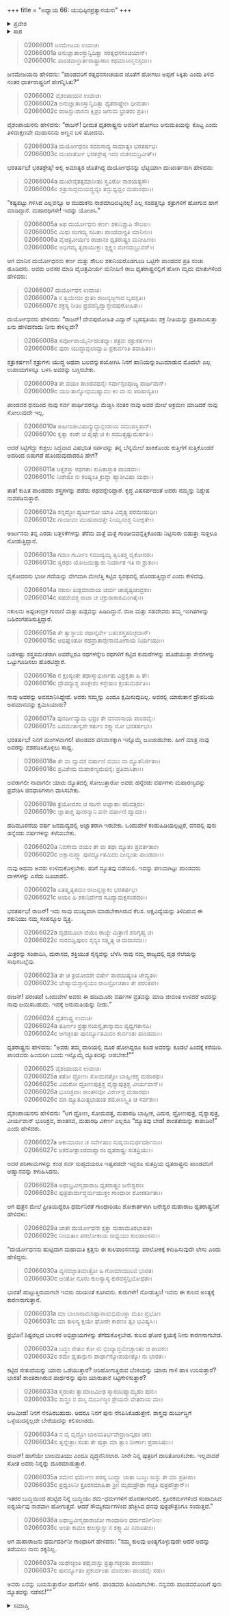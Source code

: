 +++
title = "ಅಧ್ಯಾಯ 66: ಯುಧಿಷ್ಠಿರಪ್ರತ್ಯಾನಯನಃ"
+++

<details><summary>ಪ್ರವೇಶ</summary>


।।   ಓಂ ಓಂ ನಮೋ ನಾರಾಯಣಾಯ।।   ಶ್ರೀ ವೇದವ್ಯಾಸಾಯ ನಮಃ ।।

ಶ್ರೀ ಕೃಷ್ಣದ್ವೈಪಾಯನ ವೇದವ್ಯಾಸ ವಿರಚಿತ  

**ಶ್ರೀ ಮಹಾಭಾರತ**

**ಸಭಾ ಪರ್ವ**

**ಅನುದ್ಯೂತ ಪರ್ವ**

**ಅಧ್ಯಾಯ 66**

</details>


<details><summary>ಸಾರ</summary>

ಧೃತರಾಷ್ಟ್ರನು ಪಾಂಡವರಿಗೆ ಗೆದ್ದ ರಾಜ್ಯವನ್ನು ಹಿಂದಿರುಗಿಸಿದುದನ್ನು ದುಃಶಾಸನನು ಅಣ್ಣನಿಗೆ ಹೇಳುವುದು (1-4). ದುರ್ಯೋಧನನು ಮಿತ್ರರೊಂದಿಗೆ ಸಮಾಲೋಚಿಸಿ, ಧೃತರಾಷ್ಟ್ರನಿಗೆ ಪಾಂಡವರನ್ನು ಪುನಃ ದ್ಯೂತಕ್ಕೆ ಕರೆಯಿಸಲು ಹೇಳುವುದು (5-23). ಧೃತರಾಷ್ಟ್ರನು ಮರುದ್ಯೂತಕ್ಕೆ ಅಪ್ಪಣೆಯನ್ನು ನೀಡುವುದು (24). ಸಭಾಸದರು ಮರುದ್ಯೂತವು ಬೇಡವೆನ್ನುವುದು (25-27). ಗಾಂಧಾರಿಯು ಧೃತರಾಷ್ಟ್ರನಿಗೆ ಮರುದ್ಯೂತದ ವಿರುದ್ಧ ಸಲಹೆ ನೀಡುವುದು (28-35). ಎಲ್ಲರ ಸಲಹೆಗಳನ್ನೂ ತಿರಸ್ಕರಿಸಿ ರಾಜನು ಮರುದ್ಯೂತಕ್ಕೆ ಆಜ್ಞೆಯನ್ನು ಮಾಡುವುದು (36-37).

</details>



> 02066001 ಜನಮೇಜಯ ಉವಾಚ।  
02066001a ಅನುಜ್ಞಾತಾಂಸ್ತಾನ್ವಿದಿತ್ವಾ ಸರತ್ನಧನಸಂಚಯಾನ್।   
02066001c ಪಾಂಡವಾನ್ಧಾರ್ತರಾಷ್ಟ್ರಾಣಾಂ ಕಥಮಾಸೀನ್ಮನಸ್ತದಾ।।

ಜನಮೇಜಯನು ಹೇಳಿದನು: “ಪಾಂಡವರಿಗೆ ರತ್ನಧನಸಂಚಯದ ಜೊತೆಗೆ ಹೋಗಲು ಅಪ್ಪಣೆ ಸಿಕ್ಕಿತು ಎಂದು ತಿಳಿದ ನಂತರ ಧಾರ್ತರಾಷ್ಟ್ರರಿಗೆ ಹೇಗನ್ನಿಸಿತು?”   

> 02066002 ವೈಶಂಪಾಯನ ಉವಾಚ।  
02066002a ಅನುಜ್ಞಾತಾಂಸ್ತಾನ್ವಿದಿತ್ವಾ ಧೃತರಾಷ್ಟ್ರೇಣ ಧೀಮತಾ।  
02066002c ರಾಜನ್ದುಃಶಾಸನಃ ಕ್ಷಿಪ್ರಂ ಜಗಾಮ ಭ್ರಾತರಂ ಪ್ರತಿ।।

ವೈಶಂಪಾಯನನು ಹೇಳಿದನು: “ರಾಜನ್! ಧೀಮತ ಧೃತರಾಷ್ಟ್ರನು ಅವರಿಗೆ ಹೋಗಲು ಅನುಮತಿಯನ್ನು ಕೊಟ್ಟ ಎಂದು ತಿಳಿದಾಕ್ಷಣವೇ ದುಃಶಾಸನನು ಅಣ್ಣನ ಬಳಿ ಹೋದನು.

> 02066003a ದುರ್ಯೋಧನಂ ಸಮಾಸಾದ್ಯ ಸಾಮಾತ್ಯಂ ಭರತರ್ಷಭ।   
02066003c ದುಃಖಾರ್ತೋ ಭರತಶ್ರೇಷ್ಠ ಇದಂ ವಚನಮಬ್ರವೀತ್।।

ಭರತರ್ಷಭ! ಭರತಶ್ರೇಷ್ಠ! ಅಲ್ಲಿ ಅಮಾತ್ಯರ ಜೊತೆಗಿದ್ದ ದುರ್ಯೋಧನನ್ನು ಭೆಟ್ಟಿಯಾಗಿ ದುಃಖಾರ್ತನಾಗಿ ಹೇಳಿದನು:

> 02066004a ದುಃಖೇನೈತತ್ಸಮಾನೀತಂ ಸ್ಥವಿರೋ ನಾಶಯತ್ಯಸೌ।  
02066004c ಶತ್ರುಸಾದ್ಗಮಯದ್ದ್ರವ್ಯಂ ತದ್ಬುಧ್ಯಧ್ವಂ ಮಹಾರಥಾಃ।।

“ಕಷ್ಟಪಟ್ಟು ಗಳಿಸಿದ ಎಲ್ಲವನ್ನೂ ಆ ಮುದುಕನು ನಾಶಮಾಡಿಬಿಟ್ಟನಲ್ಲ! ಎಲ್ಲ ಸಂಪತ್ತನ್ನೂ ಶತ್ರುಗಳಿಗೆ ಹೋಗುವ ಹಾಗೆ ಮಾಡಿದ್ದಾನೆ. ಮಹಾರಥಿಗಳೇ! ಇದನ್ನು ಯೋಚಿಸಿ.”

> 02066005a ಅಥ ದುರ್ಯೋಧನಃ ಕರ್ಣಃ ಶಕುನಿಶ್ಚಾಪಿ ಸೌಬಲಃ।  
02066005c ಮಿಥಃ ಸಂಗಮ್ಯ ಸಹಿತಾಃ ಪಾಂಡವಾನ್ಪ್ರತಿ ಮಾನಿನಃ।।  
02066006a ವೈಚಿತ್ರವೀರ್ಯಂ ರಾಜಾನಂ ಧೃತರಾಷ್ಟ್ರಂ ಮನೀಷಿಣಂ।   
02066006c ಅಭಿಗಮ್ಯ ತ್ವರಾಯುಕ್ತಾಃ ಶ್ಲಕ್ಷ್ಣಂ ವಚನಮಬ್ರುವನ್।।

ಆಗ ಮಾನಿನ ದುರ್ಯೋಧನನು ಕರ್ಣ ಮತ್ತು ಸೌಬಲ ಶಕುನಿಯರೊಡಗೂಡಿ ಒಟ್ಟಿಗೇ ಪಾಂಡವರ ಪ್ರತಿ ಸಂಚು ಹೂಡಿದನು. ಅವರು ಅವಸರ ಮಾಡಿ ವೈಚಿತ್ರವೀರ್ಯ ಮನೀಷಿಣಿ ರಾಜ ಧೃತರಾಷ್ಟ್ರನಲ್ಲಿಗೆ ಹೋಗಿ ಮೃದು ಮಾತುಗಳಿಂದ ಹೇಳಿದರು:

> 02066007 ದುರ್ಯೋಧನ ಉವಾಚ।  
02066007a ನ ತ್ವಯೇದಂ ಶ್ರುತಂ ರಾಜನ್ಯಜ್ಜಗಾದ ಬೃಹಸ್ಪತಿಃ।  
02066007c ಶಕ್ರಸ್ಯ ನೀತಿಂ ಪ್ರವದನ್ವಿದ್ವಾನ್ದೇವಪುರೋಹಿತಃ।।

ದುರ್ಯೋಧನನು ಹೇಳಿದನು: “ರಾಜನ್! ದೇವಪುರೋಹಿತ ವಿದ್ವಾನ್ ಬೃಹಸ್ಪತಿಯು ಶಕ್ರ ನೀತಿಯನ್ನು ಪ್ರತಿಪಾದಿಸುತ್ತಾ ಏನು ಹೇಳಿದನೆಂದು ನೀನು ಕೇಳಿಲ್ಲವೇ?

> 02066008a ಸರ್ವೋಪಾಯೈರ್ನಿಹಂತವ್ಯಾಃ ಶತ್ರವಃ ಶತ್ರುಕರ್ಷಣ।  
02066008c ಪುರಾ ಯುದ್ಧಾದ್ಬಲಾದ್ವಾಪಿ ಪ್ರಕುರ್ವಂತಿ ತವಾಹಿತಂ।।

ಶತ್ರುಕರ್ಷಣ! ಶತ್ರುಗಳು ಯುದ್ಧ ಅಥವಾ ಬಲವನ್ನುಪಯೋಗಿಸಿ ನಿನಗೆ ಹಾನಿಯನ್ನುಂಟುಮಾಡುವ ಮೊದಲೇ ಎಲ್ಲ ಉಪಾಯಗಳನ್ನೂ ಬಳಸಿ ಅವರನ್ನು ಬಗ್ಗಿಸಬೇಕು.

> 02066009a ತೇ ವಯಂ ಪಾಂಡವಧನೈಃ ಸರ್ವಾನ್ಸಂಪೂಜ್ಯ ಪಾರ್ಥಿವಾನ್।  
02066009c ಯದಿ ತಾನ್ಯೋಧಯಿಷ್ಯಾಮಃ ಕಿಂ ವಾ ನಃ ಪರಿಹಾಸ್ಯತಿ।।

ಪಾಂಡವರ ಧನದಿಂದ ನಾವು ಸರ್ವ ಪಾರ್ಥಿವರನ್ನೂ ಮೆಚ್ಚಿಸಿ ನಂತರ ನಾವು ಅವರ ಮೇಲೆ ಆಕ್ರಮಣ ಮಾಡಿದರೆ ನಾವು ಸೋಲುವುದೇ ಇಲ್ಲ.

> 02066010a ಅಹೀನಾಶೀವಿಷಾನ್ಕ್ರುದ್ಧಾನ್ದಂಶಾಯ ಸಮುಪಸ್ಥಿತಾನ್।  
02066010c ಕೃತ್ವಾ ಕಂಠೇ ಚ ಪೃಷ್ಠೇ ಚ ಕಃ ಸಮುತ್ಸ್ರಷ್ಟುಮರ್ಹತಿ।।

ಆದರೆ ಸಿಟ್ಟಿಗೆದ್ದು ಕಚ್ಚಲು ಸಿದ್ಧವಾದ ವಿಷಭರಿತ ಸರ್ಪವನ್ನು ತನ್ನ ಬೆನ್ನಮೇಲೆ ಹಾಕಿಕೊಂಡು ಕುತ್ತಿಗೆಗೆ ಸುತ್ತಿಕೊಂಡರೆ ಅದರಿಂದ ಬಿಡುಗಡೆ ಹೊಂದುವುದಾದರೂ ಹೇಗೆ?

> 02066011a ಆತ್ತಶಸ್ತ್ರಾ ರಥಗತಾಃ ಕುಪಿತಾಸ್ತಾತ ಪಾಂಡವಾಃ।  
02066011c ನಿಃಶೇಷಂ ನಃ ಕರಿಷ್ಯಂತಿ ಕ್ರುದ್ಧಾ ಹ್ಯಾಶೀವಿಷಾ ಯಥಾ।।

ತಾತ! ಕುಪಿತ ಪಾಂಡವರು ಶಸ್ತ್ರಗಳನ್ನು ಪಡೆದು ರಥವನ್ನೇರಿದ್ದಾರೆ. ಕೃದ್ಧ ವಿಷಸರ್ಪದಂತೆ ಅವರು ನಮ್ಮನ್ನು ನಿಶ್ಯೇಷ ನಾಶಪಡಿಸುತ್ತಾರೆ.

> 02066012a ಸನ್ನದ್ಧೋ ಹ್ಯರ್ಜುನೋ ಯಾತಿ ವಿವೃತ್ಯ ಪರಮೇಷುಧೀ।  
02066012c ಗಾಂಡೀವಂ ಮುಹುರಾದತ್ತೇ ನಿಃಯ್ವಸಂಶ್ಚ ನಿರೀಕ್ಷತೇ।।

ಅರ್ಜುನನು ತನ್ನ ಎರಡು ಬತ್ತಳಿಕೆಗಳನ್ನು ತೆರೆದು ಮತ್ತೆ ಮತ್ತೆ ಗಾಂಡೀವವನ್ನೆತ್ತಿಕೊಂಡು ನಿಟ್ಟಿಸುರು ಬಿಡುತ್ತಾ ಸುತ್ತಲೂ ನೋಡುತ್ತಿದ್ದಾನೆ.

> 02066013a ಗದಾಂ ಗುರ್ವೀಂ ಸಮುದ್ಯಮ್ಯ ತ್ವರಿತಶ್ಚ ವೃಕೋದರಃ।   
02066013c ಸ್ವರಥಂ ಯೋಜಯಿತ್ವಾಶು ನಿರ್ಯಾತ ಇತಿ ನಃ ಶ್ರುತಂ।।

ವೃಕೋದರನು ಭಾರೀ ಗದೆಯನ್ನು ವೇಗವಾಗಿ ಮೇಲೆತ್ತಿ ಕಟ್ಟಿದ ಸ್ವರಥದಲ್ಲಿ ಹೊರಡುತ್ತಿದ್ದಾನೆ ಎಂದು ಕೇಳಿದೆವು.

> 02066014a ನಕುಲಃ ಖಡ್ಗಮಾದಾಯ ಚರ್ಮ ಚಾಪ್ಯಷ್ಟಚಂದ್ರಕಂ।  
02066014c ಸಹದೇವಶ್ಚ ರಾಜಾ ಚ ಚಕ್ರುರಾಕಾರಮಿಂಗಿತೈಃ।।

ನಕುಲನು ಅಷ್ಟಚಂದ್ರಕ ಗುರಾಣಿ ಮತ್ತು ಖಡ್ಗವನ್ನು ಹಿಡಿದಿದ್ದಾನೆ. ರಾಜ ಮತ್ತು ಸಹದೇವರು ತಮ್ಮ ಇಂಗಿತಗಳನ್ನು ಬಹಿರಂಗಪಡಿಸುತ್ತಿದ್ದಾರೆ.

> 02066015a ತೇ ತ್ವಾಸ್ಥಾಯ ರಥಾನ್ಸರ್ವೇ ಬಹುಶಸ್ತ್ರಪರಿಚ್ಛದಾನ್।  
02066015c ಅಭಿಘ್ನಂತೋ ರಥವ್ರಾತಾನ್ಸೇನಾಯೋಗಾಯ ನಿರ್ಯಯುಃ।।

ಬಹಳಷ್ಟು ಶಸ್ತ್ರಸಮೇತರಾಗಿ ಅವರೆಲ್ಲರೂ ರಥಗಳನ್ನೇರಿ ರಥಗಳಿಗೆ ಕಟ್ಟಿದ ಕುದುರೆಗಳನ್ನು ಹೊಡೆಯುತ್ತಾ ಸೇನೆಗಳನ್ನು ಒಟ್ಟುಗೂಡಿಸಲು ಹೊರಟಿದ್ದಾರೆ.

> 02066016a ನ ಕ್ಷಂಸ್ಯಂತೇ ತಥಾಸ್ಮಾಭಿರ್ಜಾತು ವಿಪ್ರಕೃತಾ ಹಿ ತೇ।   
02066016c ದ್ರೌಪದ್ಯಾಶ್ಚ ಪರಿಕ್ಲೇಶಂ ಕಸ್ತೇಷಾಂ ಕ್ಷಂತುಮರ್ಹತಿ।।

ನಾವು ಅವರನ್ನು ಅವಮಾನಿಸಿದ್ದೇವೆ. ಅವರು ನಮ್ಮನ್ನು ಎಂದೂ ಕ್ಷಮಿಸುವುದಿಲ್ಲ. ಅವರಲ್ಲಿ ಯಾರುತಾನೆ ದ್ರೌಪದಿಯ ಅಪಮಾನವನ್ನು ಕ್ಷಮಿಸಿಯಾರು?

> 02066017a ಪುನರ್ದೀವ್ಯಾಮ ಭದ್ರಂ ತೇ ವನವಾಸಾಯ ಪಾಂಡವೈಃ।  
02066017c ಏವಮೇತಾನ್ವಶೇ ಕರ್ತುಂ ಶಕ್ಷ್ಯಾಮೋ ಭರತರ್ಷಭ।।

ಭರತರ್ಷಭ! ನಿನಗೆ ಮಂಗಳವಾಗಲಿ! ಪಾಂಡವರ ವನವಾಸಕ್ಕಾಗಿ ಇನ್ನೊಮ್ಮೆ ಜೂಜಾಡಬೇಕು. ಹೀಗೆ ಮಾತ್ರ ನಾವು ಅವರನ್ನು ವಶಪಡಿಸಿಕೊಳ್ಳಲು ಸಾಧ್ಯ.

> 02066018a ತೇ ವಾ ದ್ವಾದಶ ವರ್ಷಾಣಿ ವಯಂ ವಾ ದ್ಯೂತನಿರ್ಜಿತಾಃ।  
02066018c ಪ್ರವಿಶೇಮ ಮಹಾರಣ್ಯಮಜಿನೈಃ ಪ್ರತಿವಾಸಿತಾಃ।।

ಅವರಾಗಲೀ ನಾವಾಗಲೀ ಯಾರು ದ್ಯೂತದಲ್ಲಿ ಸೋಲುತ್ತಾರೋ ಅವರು ಹನ್ನೆರಡು ವರ್ಷಗಳು ಮಹಾರಣ್ಯವನ್ನು ಪ್ರವೇಶಿಸಿ ಜಿನಧಾರಿಗಳಾಗಿ ವಾಸಿಸಬೇಕು.

> 02066019a ತ್ರಯೋದಶಂ ಚ ಸಜನೇ ಅಜ್ಞಾತಾಃ ಪರಿವತ್ಸರಂ।   
02066019c ಜ್ಞಾತಾಶ್ಚ ಪುನರನ್ಯಾನಿ ವನೇ ವರ್ಷಾಣಿ ದ್ವಾದಶ।।

ಹದಿಮೂರನೆಯ ವರ್ಷ ಜನಮದ್ಯದಲ್ಲಿ ಅಜ್ಞಾತರಾಗಿ ಇರಬೇಕು. ಒಂದುವೇಳೆ ಕಂಡುಹಿಡಿಯಲ್ಪಟ್ಟರೆ, ವನದಲ್ಲಿ ಪುನಃ ಹನ್ನೆರಡು ವರ್ಷಗಳನ್ನು ಕಳೆಯಬೇಕು.

> 02066020a ನಿವಸೇಮ ವಯಂ ತೇ ವಾ ತಥಾ ದ್ಯೂತಂ ಪ್ರವರ್ತತಾಂ।  
02066020c ಅಕ್ಷಾನುಪ್ತ್ವಾ ಪುನರ್ದ್ಯೂತಮಿದಂ ದೀವ್ಯಂತು ಪಾಂಡವಾಃ।।

ನಾವು ಅಥವಾ ಅವರು ಉಳಿದುಕೊಳ್ಳಬೇಕು. ಹಾಗೆ ದ್ಯೂತವು ನಡೆಯಲಿ. ಇದನ್ನು ಪಣವಾಗಿಟ್ಟು ಪಾಂಡವರು ದಾಳಗಳನ್ನು ಎಸೆದು ಜೂಜಾಡಲಿ.

> 02066021a ಏತತ್ಕೃತ್ಯತಮಂ ರಾಜನ್ನಸ್ಮಾಕಂ ಭರತರ್ಷಭ।  
02066021c ಅಯಂ ಹಿ ಶಕುನಿರ್ವೇದ ಸವಿದ್ಯಾಮಕ್ಷಸಂಪದಂ।।

ಭರತರ್ಷಭ! ರಾಜನ್! ಇದು ನಾವು ಮುಖ್ಯವಾಗಿ ಮಾಡಬೇಕಾಗಿರುವ ಕೆಲಸ. ಅಕ್ಷವಿದ್ಯೆಯನ್ನು ತಿಳಿದಿರುವ ಈ ಶಕುನಿಯು ನಮ್ಮ ಸಂಪನ್ಮೂಲ ವ್ಯಕ್ತಿ.

> 02066022a ದೃಢಮೂಲಾ ವಯಂ ರಾಜ್ಯೇ ಮಿತ್ರಾಣಿ ಪರಿಗೃಹ್ಯ ಚ।  
02066022c ಸಾರವದ್ವಿಪುಲಂ ಸೈನ್ಯಂ ಸತ್ಕೃತ್ಯ ಚ ದುರಾಸದಂ।।

ಮಿತ್ರರನ್ನು ಸಂಪಾದಿಸಿ, ದುರಾಸದ, ಶಕ್ತಿಯುತ ಸೈನ್ಯವನ್ನು ಬೆಳೆಸಿ ನಾವು ನಮ್ಮ ರಾಜ್ಯದಲ್ಲಿ ದೃಢ ನೆಲೆಯನ್ನು ಸಾಧಿಸಬಲ್ಲೆವು.

> 02066023a ತೇ ಚ ತ್ರಯೋದಶೇ ವರ್ಷೇ ಪಾರಯಿಷ್ಯಂತಿ ಚೇದ್ವ್ರತಂ।  
02066023c ಜೇಷ್ಯಾಮಸ್ತಾನ್ವಯಂ ರಾಜನ್ರೋಚತಾಂ ತೇ ಪರಂತಪ।।

ರಾಜನ್! ಪರಂತಪ! ಒಂದುವೇಳೆ ಅವರು ಈ ಹದಿಮೂರು ವರ್ಷಗಳ ವ್ರತವನ್ನು ಮಾಡಿ ಜೀವಂತ ಉಳಿದರೆ ಅವರನ್ನು ನಾವು ಜಯಿಸಬಹುದು. ಇದಕ್ಕೆ ಅನುಮತಿಯನ್ನು ನೀಡು.”

> 02066024 ಧೃತರಾಷ್ಟ್ರ ಉವಾಚ।  
02066024a ತೂರ್ಣಂ ಪ್ರತ್ಯಾನಯಸ್ವೈತಾನ್ಕಾಮಂ ವ್ಯಧ್ವಗತಾನಪಿ।   
02066024c ಆಗಚ್ಛಂತು ಪುನರ್ದ್ಯೂತಮಿದಂ ಕುರ್ವಂತು ಪಾಂಡವಾಃ।।

ಧೃತರಾಷ್ಟ್ರನು ಹೇಳಿದನು: “ಅವರು ತಮ್ಮ ದಾರಿಯಲ್ಲಿ ದೂರ ಹೋಗಿದ್ದರೂ ಕೂಡ ಅವರನ್ನು ಕೂಡಲೆ ಹಿಂದಕ್ಕೆ ಕರೆಯಿರಿ. ಪಾಂಡವರು ಹಿಂದುರಿಗಿ ಬಂದು ಇನ್ನೊಮ್ಮೆ ದ್ಯೂತವನ್ನು ಆಡಬೇಕು!””

> 02066025 ವೈಶಂಪಾಯನ ಉವಾಚ।  
02066025a ತತೋ ದ್ರೋಣಃ ಸೋಮದತ್ತೋ ಬಾಹ್ಲೀಕಶ್ಚ ಮಹಾರಥಃ।  
02066025c ವಿದುರೋ ದ್ರೋಣಪುತ್ರಶ್ಚ ವೈಶ್ಯಾಪುತ್ರಶ್ಚ ವೀರ್ಯವಾನ್।।  
02066026a ಭೂರಿಶ್ರವಾಃ ಶಾಂತನವೋ ವಿಕರ್ಣಶ್ಚ ಮಹಾರಥಃ।  
02066026c ಮಾ ದ್ಯೂತಮಿತ್ಯಭಾಷಂತ ಶಮೋಽಸ್ತ್ವಿತಿ ಚ ಸರ್ವಶಃ।।

ವೈಶಂಪಾಯನನು ಹೇಳಿದನು: “ಆಗ ದ್ರೋಣ, ಸೋಮದತ್ತ, ಮಹಾರಥಿ ಬಾಹ್ಲೀಕ, ವಿದುರ, ದ್ರೋಣಪುತ್ರ, ವೈಶ್ಯಾಪುತ್ರ, ವೀರ್ಯವಾನ್ ಭೂರಿಶ್ರವ, ಶಾಂತನವ, ಮಹಾರಥಿ ವಿಕರ್ಣ ಎಲ್ಲರೂ “ದ್ಯೂತವು ಬೇಡ! ಶಾಂತತೆಯನ್ನು ಕಾಪಾಡಿರಿ!” ಎಂದು ಹೇಳಿದರು.

> 02066027a ಅಕಾಮಾನಾಂ ಚ ಸರ್ವೇಷಾಂ ಸುಹೃದಾಮರ್ಥದರ್ಶಿನಾಂ।  
02066027c ಅಕರೋತ್ಪಾಂಡವಾಹ್ವಾನಂ ಧೃತರಾಷ್ಟ್ರಃ ಸುತಪ್ರಿಯಃ।।

ಅದರ ಪರಿಣಾಮಗಳನ್ನು ಕಂಡ ಸರ್ವ ಸುಹೃದಯರೂ ಇಷ್ಟಪಡದೇ ಇದ್ದರೂ ಸುತಪ್ರಿಯ ಧೃತರಾಷ್ಟ್ರನು ಪಾಂಡವರಿಗೆ ಆಹ್ವಾನವನ್ನು ಕಳುಹಿಸಿದನು.

> 02066028a ಅಥಾಬ್ರವೀನ್ಮಹಾರಾಜ ಧೃತರಾಷ್ಟ್ರಂ ಜನೇಶ್ವರಂ।  
02066028c ಪುತ್ರಹಾರ್ದಾದ್ಧರ್ಮಯುಕ್ತಂ ಗಾಂಧಾರೀ ಶೋಕಕರ್ಶಿತಾ।।

ಆಗ ಪುತ್ರನ ಮೇಲೆ ಪ್ರೀತಿಯಿದ್ದರೂ ಧರ್ಮನಿರತೆ ಗಾಂಧಾರಿಯು ಶೋಕಾರ್ತಳಾಗಿ ಜನೇಶ್ವರ ಮಹಾರಾಜ ಧೃತರಾಷ್ಟ್ರನಿಗೆ ಹೇಳಿದಳು:

> 02066029a ಜಾತೇ ದುರ್ಯೋಧನೇ ಕ್ಷತ್ತಾ ಮಹಾಮತಿರಭಾಷತ।  
02066029c ನೀಯತಾಂ ಪರಲೋಕಾಯ ಸಾಧ್ವಯಂ ಕುಲಪಾಂಸನಃ।।

“ದುರ್ಯೋಧನನು ಹುಟ್ಟಿದಾಗ ಮಹಾಮತಿ ಕ್ಷತ್ತನು ಈ ಕುಲಪಾಂಸನನನ್ನು ಪರಲೋಕಕ್ಕೆ ಕಳುಹಿಸುವುದೇ ಲೇಸು ಎಂದು ಹೇಳಿದ್ದನು.

> 02066030a ವ್ಯನದಜ್ಜಾತಮಾತ್ರೋ ಹಿ ಗೋಮಾಯುರಿವ ಭಾರತ।  
02066030c ಅಂತೋ ನೂನಂ ಕುಲಸ್ಯಾಸ್ಯ ಕುರವಸ್ತನ್ನಿಬೋಧತ।।

ಭಾರತ! ಹುಟ್ಟುತ್ತಿರುವಾಗಲೇ ಇವನು ನರಿಯಂತೆ ಕೂಗಿದನು. ಕುರುಗಳೇ! ನೋಡುತ್ತಿರಿ! ಇವನು ಈ ಕುಲದ ಅಂತ್ಯಕ್ಕೆ ಕಾರಣನಾಗುತ್ತಾನೆ.

> 02066031a ಮಾ ಬಾಲಾನಾಮಶಿಷ್ಟಾನಾಮಭಿಮಂಸ್ಥಾ ಮತಿಂ ಪ್ರಭೋ।  
02066031c ಮಾ ಕುಲಸ್ಯ ಕ್ಷಯೇ ಘೋರೇ ಕಾರಣಂ ತ್ವಂ ಭವಿಷ್ಯಸಿ।।

ಪ್ರಭೋ! ಶಿಷ್ಟರಲ್ಲದ ಬಾಲಕರ ಅಭಿಪ್ರಾಯಗಳನ್ನು ತೆಗೆದುಕೊಳ್ಳಬೇಡ. ಕುಲದ ಘೋರ ಕ್ಷಯಕ್ಕೆ ನೀನು ಕಾರಣನಾಗಬೇಡ.

> 02066032a ಬದ್ಧಂ ಸೇತುಂ ಕೋ ನು ಭಿಂದ್ಯಾದ್ಧಮೇಚ್ಚಾಂತಂ ಚ ಪಾವಕಂ।  
02066032c ಶಮೇ ಧೃತಾನ್ಪುನಃ ಪಾರ್ಥಾನ್ಕೋಪಯೇತ್ಕೋ ನು ಭಾರತ।।

ಕಟ್ಟಿದ ಸೇತುವೆಯನ್ನು ಯಾರು ಒಡೆಯುತ್ತಾರೆ? ಆರಿಹೋಗುತ್ತಿರುವ ಬೆಂಕಿಯನ್ನು ಯಾರು ಗಾಳಿ ಹಾಕಿ ಉರಿಸುತ್ತಾರೆ? ಭಾರತ! ಶಾಂತರಾಗಿರುವ ಪಾರ್ಥರನ್ನು ಪುನಃ ಯಾರುತಾನೆ ಸಿಟ್ಟಿಗೇಳಿಸುತ್ತಾರೆ?

> 02066033a ಸ್ಮರಂತಂ ತ್ವಾಮಾಜಮೀಢ ಸ್ಮಾರಯಿಷ್ಯಾಮ್ಯಹಂ ಪುನಃ।  
02066033c ಶಾಸ್ತ್ರಂ ನ ಶಾಸ್ತಿ ದುರ್ಬುದ್ಧಿಂ ಶ್ರೇಯಸೇ ವೇತರಾಯ ವಾ।।

ಆಜಮೀಡ! ನಿನಗೆ ನೆನಪಿರಬಹುದು. ಆದರೂ ನಿನಗೆ ಪುನಃ ನೆನಪಿಸಿಕೊಡುತ್ತೇನೆ. ಶಾಸ್ತ್ರವು ದುರ್ಬುದ್ಧಿಗೆ ಒಳ್ಳೆಯದನ್ನಲ್ಲದೇ ಬೇರೆಯದನ್ನು ಕಲಿಸಲಾರದು.

> 02066034a ನ ವೈ ವೃದ್ಧೋ ಬಾಲಮತಿರ್ಭವೇದ್ರಾಜನ್ಕಥಂ ಚನ।  
02066034c ತ್ವನ್ನೇತ್ರಾಃ ಸಂತು ತೇ ಪುತ್ರಾ ಮಾ ತ್ವಾಂ ದೀರ್ಣಾಃ ಪ್ರಹಾಸಿಷುಃ।।

ರಾಜನ್! ಹಾಗೆಯೇ ಬಾಲಮತಿಯು ಎಂದೂ ವೃದ್ಧನೆನಿಸಲಾರ. ನೀನೇ ನಿನ್ನ ಪುತ್ರರಿಗೆ ದಾರಿತೋರಿಸಬೇಕು. ಇಲ್ಲವಾದರೆ ಸೋತ ಅವರು ನಿನ್ನನ್ನು ದೂರಮಾಡುತ್ತಾರೆ.

> 02066035a ಶಮೇನ ಧರ್ಮೇಣ ಪರಸ್ಯ ಬುದ್ಧ್ಯಾ
	ಜಾತಾ ಬುದ್ಧಿಃ ಸಾಸ್ತು ತೇ ಮಾ ಪ್ರತೀಪಾ।   
> 02066035c ಪ್ರಧ್ವಂಸಿನೀ ಕ್ರೂರಸಮಾಹಿತಾ ಶ್ರೀಃ
	ಮೃದುಪ್ರೌಢಾ ಗಚ್ಛತಿ ಪುತ್ರಪೌತ್ರಾನ್।।  

ಇತರರ ಬುದ್ಧಿಯಿಂದ ಹುಟ್ಟಿದ ನಿನ್ನ ಬುದ್ಧಿಯು ಶಮ-ಧರ್ಮಗಳಿಗೆ ಹೊರತಾಗದಿರಲಿ. ಕ್ರೂರಕರ್ಮಗಳಿಂದ ಸಂಪಾದಿಸಿದ ಐಶ್ವರ್ಯವು ನಾಶವಾಗಿ ಹೋಗುತ್ತದೆ. ಆದರೆ ಸೌಮ್ಯಕರ್ಮಗಳಿಂದ ಹೆಚ್ಚಿಸಿದ ಧನವು ಪುತ್ರಪೌತ್ರರಿಗೂ ಸಂದುತ್ತದೆ.”

> 02066036a ಅಥಾಬ್ರವೀನ್ಮಹಾರಾಜೋ ಗಾಂಧಾರೀಂ ಧರ್ಮದರ್ಶಿನೀಂ।  
02066036c ಅಂತಃ ಕಾಮಂ ಕುಲಸ್ಯಾಸ್ತು ನ ಶಕ್ಷ್ಯಾಮಿ ನಿವಾರಿತುಂ।।

ಆಗ ಮಹಾರಾಜನು ಧರ್ಮದರ್ಶಿನೀ ಗಾಂಧಾರಿಗೆ ಹೇಳಿದನು: “ನಮ್ಮ ಕುಲವು ಅಂತ್ಯಗೊಳ್ಳುವುದೇ ಆದರೆ ಅದನ್ನು ತಡೆಯಲು ನಾನು ಶಕ್ಯನಿಲ್ಲ.

> 02066037a ಯಥೇಚ್ಛಂತಿ ತಥೈವಾಸ್ತು ಪ್ರತ್ಯಾಗಚ್ಛಂತು ಪಾಂಡವಾಃ।  
02066037c ಪುನರ್ದ್ಯೂತಂ ಪ್ರಕುರ್ವಂತು ಮಾಮಕಾಃ ಪಾಂಡವೈಃ ಸಹ।।

ಅವರು ಏನನ್ನು ಬಯಸುತ್ತಾರೋ ಹಾಗೆಯೇ ಆಗಲಿ. ಪಾಂಡವರು ಹಿಂದಿರುಗಬೇಕು. ನನ್ನವರು ಪಾಂಡವರೊಂದಿಗೆ ಪುನಃ ದ್ಯೂತವನ್ನು ನಡೆಸಲಿ!””


<details><summary>ಸಮಾಪ್ತಿ</summary>


ಇತಿ ಶ್ರೀ ಮಹಾಭಾರತೇ ಸಭಾಪರ್ವಣಿ ಅನುದ್ಯೂತಪರ್ವಣಿ ಯುಧಿಷ್ಠಿರಪ್ರತ್ಯಾನಯನೇ ಷಟ್‌ಷಷ್ಟಿತಮೋಽಧ್ಯಾಯಃ।।  
ಇದು ಶ್ರೀ ಮಹಾಭಾರತದಲ್ಲಿ ಸಭಾಪರ್ವದಲ್ಲಿ ಅನುದ್ಯೂತಪರ್ವದಲ್ಲಿ ಯುಧಿಷ್ಠಿರನನ್ನು ಪುನಃ ಕರೆಯಿಸಿದ್ದುದು ಎನ್ನುವ ಅರವತ್ತಾರನೆಯ ಅಧ್ಯಾಯವು.


</details>
